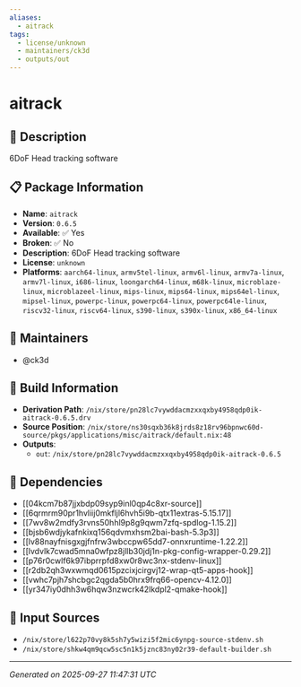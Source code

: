```yaml
---
aliases:
  - aitrack
tags:
  - license/unknown
  - maintainers/ck3d
  - outputs/out
---
```


# aitrack

## 📝 Description

6DoF Head tracking software

## 📋 Package Information

- **Name**: `aitrack`
- **Version**: `0.6.5`
- **Available**: ✅ Yes
- **Broken**: ✅ No
- **Description**: 6DoF Head tracking software
- **License**: `unknown`
- **Platforms**: `aarch64-linux`, `armv5tel-linux`, `armv6l-linux`, `armv7a-linux`, `armv7l-linux`, `i686-linux`, `loongarch64-linux`, `m68k-linux`, `microblaze-linux`, `microblazeel-linux`, `mips-linux`, `mips64-linux`, `mips64el-linux`, `mipsel-linux`, `powerpc-linux`, `powerpc64-linux`, `powerpc64le-linux`, `riscv32-linux`, `riscv64-linux`, `s390-linux`, `s390x-linux`, `x86_64-linux`
## 👥 Maintainers

- @ck3d


## 🔧 Build Information

- **Derivation Path**: `/nix/store/pn28lc7vywddacmzxxqxby4958qdp0ik-aitrack-0.6.5.drv`
- **Source Position**: `/nix/store/ns30sqxb36k8jrds8z18rv96bpnwc60d-source/pkgs/applications/misc/aitrack/default.nix:48`
- **Outputs**:
  - `out`:  `/nix/store/pn28lc7vywddacmzxxqxby4958qdp0ik-aitrack-0.6.5`

## 🔗 Dependencies

- [[04kcm7b87jjxbdp09syp9inl0qp4c8xr-source]]
- [[6qrmrm90pr1hvliij0mkfljl6hvh5i9b-qtx11extras-5.15.17]]
- [[7wv8w2mdfy3rvns50hhl9p8g9qwm7zfq-spdlog-1.15.2]]
- [[bjsb6wdjykafnkixq156qdvmxhsm2bai-bash-5.3p3]]
- [[lv88nayfnisgxgjfnfrw3wbccpw65dd7-onnxruntime-1.22.2]]
- [[lvdvlk7cwad5mna0wfpz8jllb30jdj1n-pkg-config-wrapper-0.29.2]]
- [[p76r0cwlf6k97ibprrpfd8xw0r8wc3nx-stdenv-linux]]
- [[r2db2qh3wxwmqd0615pzcixjcirgvj12-wrap-qt5-apps-hook]]
- [[vwhc7pjh7shcbgc2qgda5b0hrx9frq66-opencv-4.12.0]]
- [[yr347iy0dhh3w6hqw3nzwcrk42lkdpl2-qmake-hook]]

## 📁 Input Sources

- `/nix/store/l622p70vy8k5sh7y5wizi5f2mic6ynpg-source-stdenv.sh`
- `/nix/store/shkw4qm9qcw5sc5n1k5jznc83ny02r39-default-builder.sh`

---
*Generated on 2025-09-27 11:47:31 UTC*
